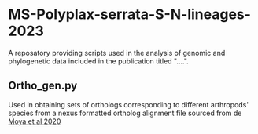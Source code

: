 # **MS-Polyplax-serrata-S-N-lineages-2023**
A reposatory providing scripts used in the analysis of genomic and phylogenetic data included in the publication titled "....".

## **Ortho_gen.py**
Used in obtaining sets of orthologs corresponding to different arthropods' species from a nexus formatted ortholog alignment file sourced from de [Moya et al 2020](https://academic.oup.com/sysbio/article/70/4/719/5912026)

